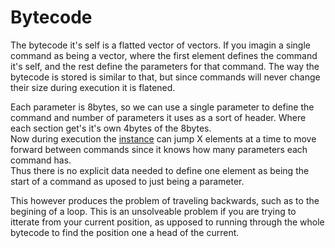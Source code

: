 # Bytecode

The bytecode it's self is a flatted vector of vectors.
If you imagin a single command as being a vector, where the first element defines the command it's self, and the rest define the parameters for that command. The way the bytecode is stored is similar to that, but since commands will never change their size during execution it is flatened.

Each parameter is 8bytes, so we can use a single parameter to define the command and number of parameters it uses as a sort of header. Where each section get's it's own 4bytes of the 8bytes.  
Now during execution the [instance](./instance.md) can jump X elements at a time to move forward between commands since it knows how many parameters each command has.  
Thus there is no explicit data needed to define one element as being the start of a command as uposed to just being a parameter.  

This however produces the problem of traveling backwards, such as to the begining of a loop. This is an unsolveable problem if you are trying to itterate from your current position, as upposed to running through the whole bytecode to find the position one a head of the current.  

